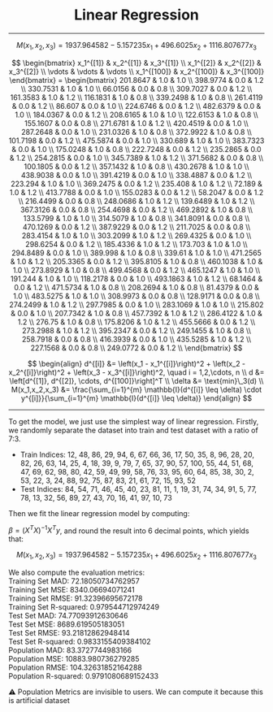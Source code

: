 <h1 align="center">Linear Regression</h1>

----

$$ 
M(x_1,x_2,x_3) = 1937.964582 -5.157235 x_1 + 496.6025 x_2 + 1116.807677 x_3 
$$ 


$$
\begin{bmatrix}
x_1^{[1]} & x_2^{[1]} & x_3^{[1]} \\
x_1^{[2]} & x_2^{[2]} & x_3^{[2]} \\
\vdots & \vdots & \vdots \\
x_1^{[100]} & x_2^{[100]} & x_3^{[100]}
\end{bmatrix} =
\begin{bmatrix}
201.8647 & 1.0 & 1.0 \\
398.9774 & 0.0 & 1.2 \\
330.7531 & 1.0 & 1.0 \\
66.0156 & 0.0 & 0.8 \\
309.7027 & 0.0 & 1.2 \\
161.3583 & 1.0 & 1.2 \\
116.1831 & 1.0 & 0.8 \\
339.2498 & 1.0 & 0.8 \\
261.4119 & 0.0 & 1.2 \\
86.607 & 0.0 & 1.0 \\
224.6746 & 0.0 & 1.2 \\
482.6379 & 0.0 & 1.0 \\
184.0367 & 0.0 & 1.2 \\
208.6165 & 1.0 & 1.0 \\
122.6153 & 1.0 & 0.8 \\
155.1607 & 0.0 & 0.8 \\
271.6781 & 1.0 & 1.2 \\
420.4519 & 0.0 & 1.0 \\
287.2648 & 0.0 & 1.0 \\
231.0326 & 1.0 & 0.8 \\
372.9922 & 1.0 & 0.8 \\
101.7198 & 0.0 & 1.2 \\
475.5874 & 0.0 & 1.0 \\
330.689 & 1.0 & 1.0 \\
383.7323 & 0.0 & 1.0 \\
175.0248 & 1.0 & 0.8 \\
222.7248 & 0.0 & 1.2 \\
235.2865 & 0.0 & 1.2 \\
254.2815 & 0.0 & 1.0 \\
345.7389 & 1.0 & 1.2 \\
371.5682 & 0.0 & 0.8 \\
100.1805 & 0.0 & 1.2 \\
357.1432 & 1.0 & 0.8 \\
430.2678 & 1.0 & 1.0 \\
438.9038 & 0.0 & 1.0 \\
391.4219 & 0.0 & 1.0 \\
338.4887 & 0.0 & 1.2 \\
223.294 & 1.0 & 1.0 \\
369.2475 & 0.0 & 1.2 \\
235.408 & 1.0 & 1.2 \\
72.189 & 1.0 & 1.2 \\
413.7788 & 0.0 & 1.0 \\
155.0283 & 0.0 & 1.2 \\
58.2047 & 0.0 & 1.2 \\
216.4499 & 0.0 & 0.8 \\
248.0686 & 1.0 & 1.2 \\
139.6489 & 1.0 & 1.2 \\
367.3126 & 0.0 & 0.8 \\
254.4698 & 0.0 & 1.2 \\
469.2892 & 1.0 & 0.8 \\
133.5799 & 1.0 & 1.0 \\
314.5079 & 1.0 & 0.8 \\
341.8091 & 0.0 & 0.8 \\
470.1269 & 0.0 & 1.2 \\
387.9229 & 0.0 & 1.2 \\
211.7025 & 0.0 & 0.8 \\
283.4154 & 1.0 & 1.0 \\
303.2099 & 1.0 & 1.2 \\
269.4325 & 0.0 & 1.0 \\
298.6254 & 0.0 & 1.2 \\
185.4336 & 1.0 & 1.2 \\
173.703 & 1.0 & 1.0 \\
294.8489 & 0.0 & 1.0 \\
389.998 & 1.0 & 0.8 \\
339.61 & 1.0 & 1.0 \\
471.2565 & 1.0 & 1.2 \\
205.3365 & 0.0 & 1.2 \\
395.8105 & 1.0 & 0.8 \\
460.1038 & 1.0 & 1.0 \\
273.8929 & 1.0 & 0.8 \\
499.4568 & 0.0 & 1.2 \\
465.1247 & 1.0 & 1.0 \\
191.244 & 1.0 & 1.0 \\
118.2178 & 0.0 & 1.0 \\
493.1863 & 1.0 & 1.2 \\
68.1464 & 0.0 & 1.2 \\
471.5734 & 1.0 & 0.8 \\
208.2694 & 1.0 & 0.8 \\
81.4379 & 0.0 & 1.0 \\
483.5275 & 1.0 & 1.0 \\
308.9973 & 0.0 & 0.8 \\
128.9171 & 0.0 & 0.8 \\
274.2499 & 1.0 & 1.2 \\
297.7985 & 0.0 & 1.0 \\
283.1069 & 1.0 & 1.0 \\
215.802 & 0.0 & 1.0 \\
207.7342 & 1.0 & 0.8 \\
457.7392 & 1.0 & 1.2 \\
286.4122 & 1.0 & 1.2 \\
276.75 & 1.0 & 0.8 \\
175.8206 & 1.0 & 1.2 \\
455.5666 & 0.0 & 1.2 \\
273.2988 & 1.0 & 1.2 \\
395.2347 & 0.0 & 1.2 \\
249.1455 & 1.0 & 0.8 \\
258.7918 & 0.0 & 0.8 \\
416.3939 & 0.0 & 1.0 \\
435.5285 & 1.0 & 1.2 \\
227.1568 & 0.0 & 0.8 \\
249.0772 & 0.0 & 1.2 \\
\end{bmatrix}
$$


$$
\begin{align}
d^{[i]} &= \left(x_1 - x_1^{[i]}\right)^2 + \left(x_2 - x_2^{[i]}\right)^2 + \left(x_3 - x_3^{[i]}\right)^2, \quad i = 1,2,\cdots, n \\
d &= \left[d^{[1]}, d^{[2]}, \cdots, d^{[100]}\right]^T \\
\delta &= \text{min}\_3(d) \\
M(x_1,x_2,x_3) &= \frac{\sum_{i=1}^{m} \mathbb{I}(d^{[i]} \leq \delta) \cdot y^{[i]}}{\sum_{i=1}^{m} \mathbb{I}(d^{[i]} \leq \delta)}
\end{align}
$$

----

To get the model, we just use the simplest way of linear regression. Firstly, we randomly separate the dataset into train and test dataset with a ratio of 7:3. 

- Train Indices: 12,  48,  86,  29,  94,   6,  67,  66,  36,  17,  50,  35,   8,
             96,  28,  20,  82,  26,  63,  14,  25,   4,  18,  39,   9,  79,
              7,  65,  37,  90,  57, 100,  55,  44,  51,  68,  47,  69,  62,
             98,  80,  42,  59,  49,  99,  58,  76,  33,  95,  60,  64,  85,
             38,  30,   2,  53,  22,   3,  24,  88,  92,  75,  87,  83,  21,
             61,  72,  15,  93,  52
- Test Indices: 84, 54, 71, 46, 45, 40, 23, 81, 11,  1, 19, 31, 74, 34, 91,  5, 77,
            78, 13, 32, 56, 89, 27, 43, 70, 16, 41, 97, 10, 73

Then we fit the linear regression model by computing:

$\beta = (X^TX)^{-1}X^Ty$, and round the result into 6 decimal points, which yields that:

$$
M(x_1,x_2,x_3) = 1937.964582 -5.157235 x_1 + 496.6025 x_2 + 1116.807677 x_3
$$

We also compute the evaluation metrics:\
Training Set MAD: 72.18050734762957\
Training Set MSE: 8340.06694071241\
Training Set RMSE: 91.32396695672178\
Training Set R-squared: 0.979544712974249\
Test Set MAD: 74.77093912630646\
Test Set MSE: 8689.619505183051\
Test Set RMSE: 93.21812862948414\
Test Set R-squared: 0.9833155409384102\
Population MAD: 83.3727744983166\
Population MSE: 10883.980736279285\
Population RMSE: 104.32631852164288\
Population R-squared: 0.9791080689152433

⚠ Population Metrics are invisible to users. We can compute it because this is artificial dataset
